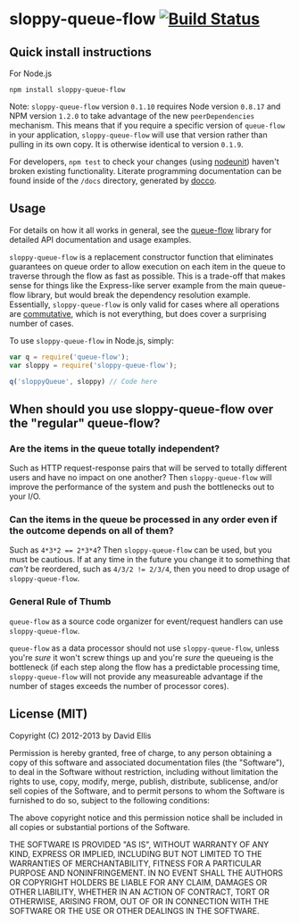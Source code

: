 # sloppy-queue-flow [![Build Status](https://secure.travis-ci.org/dfellis/sloppy-queue-flow.png)](http://travis-ci.org/dfellis/sloppy-queue-flow)

## Quick install instructions

For Node.js

    npm install sloppy-queue-flow

Note: ``sloppy-queue-flow`` version ``0.1.10`` requires Node version ``0.8.17`` and NPM version ``1.2.0`` to take advantage of the new ``peerDependencies`` mechanism. This means that if you require a specific version of ``queue-flow`` in your application, ``sloppy-queue-flow`` will use that version rather than pulling in its own copy. It is otherwise identical to version ``0.1.9``.

For developers, ``npm test`` to check your changes (using [nodeunit](https://github.com/caolan/nodeunit/)) haven't broken existing functionality. Literate programming documentation can be found inside of the ``/docs`` directory, generated by [docco](http://jashkenas.github.com/docco/).

## Usage

For details on how it all works in general, see the [queue-flow](https://github.com/dfellis/queue-flow/) library for detailed API documentation and usage examples.

``sloppy-queue-flow`` is a replacement constructor function that eliminates guarantees on queue order to allow execution on each item in the queue to traverse through the flow as fast as possible. This is a trade-off that makes sense for things like the Express-like server example from the main queue-flow library, but would break the dependency resolution example. Essentially, ``sloppy-queue-flow`` is only valid for cases where all operations are [commutative](http://en.wikipedia.org/wiki/Commutative_property), which is not everything, but does cover a surprising number of cases.

To use ``sloppy-queue-flow`` in Node.js, simply:

```js
var q = require('queue-flow');
var sloppy = require('sloppy-queue-flow');

q('sloppyQueue', sloppy) // Code here
```

## When should you use sloppy-queue-flow over the "regular" queue-flow?

### Are the items in the queue totally independent?

Such as HTTP request-response pairs that will be served to totally different users and have no impact on one another? Then ``sloppy-queue-flow`` will improve the performance of the system and push the bottlenecks out to your I/O.

### Can the items in the queue be processed in any order even if the outcome depends on all of them?

Such as ``4*3*2 == 2*3*4``? Then ``sloppy-queue-flow`` can be used, but you must be cautious. If at any time in the future you change it to something that *can't* be reordered, such as ``4/3/2 != 2/3/4``, then you need to drop usage of ``sloppy-queue-flow``.

### General Rule of Thumb

``queue-flow`` as a source code organizer for event/request handlers can use ``sloppy-queue-flow``.

``queue-flow`` as a data processor should not use ``sloppy-queue-flow``, unless you're *sure* it won't screw things up and you're *sure* the queueing is the bottleneck (if each step along the flow has a predictable processing time, ``sloppy-queue-flow`` will not provide any measureable advantage if the number of stages exceeds the number of processor cores).

## License (MIT)

Copyright (C) 2012-2013 by David Ellis

Permission is hereby granted, free of charge, to any person obtaining a copy
of this software and associated documentation files (the "Software"), to deal
in the Software without restriction, including without limitation the rights
to use, copy, modify, merge, publish, distribute, sublicense, and/or sell
copies of the Software, and to permit persons to whom the Software is
furnished to do so, subject to the following conditions:

The above copyright notice and this permission notice shall be included in
all copies or substantial portions of the Software.

THE SOFTWARE IS PROVIDED "AS IS", WITHOUT WARRANTY OF ANY KIND, EXPRESS OR
IMPLIED, INCLUDING BUT NOT LIMITED TO THE WARRANTIES OF MERCHANTABILITY,
FITNESS FOR A PARTICULAR PURPOSE AND NONINFRINGEMENT. IN NO EVENT SHALL THE
AUTHORS OR COPYRIGHT HOLDERS BE LIABLE FOR ANY CLAIM, DAMAGES OR OTHER
LIABILITY, WHETHER IN AN ACTION OF CONTRACT, TORT OR OTHERWISE, ARISING FROM,
OUT OF OR IN CONNECTION WITH THE SOFTWARE OR THE USE OR OTHER DEALINGS IN
THE SOFTWARE.
